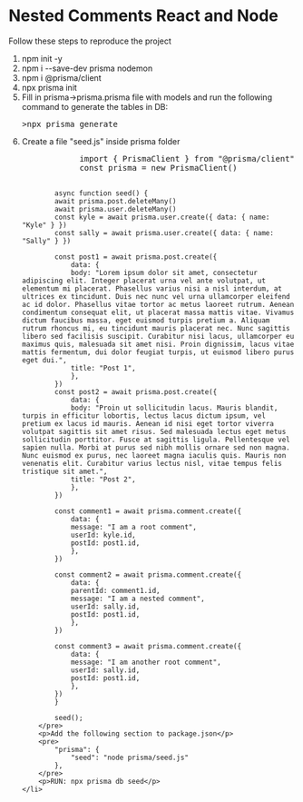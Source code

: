 <h1>Nested Comments React and Node</h1>
<p>Follow these steps to reproduce the project</p>
<ol>
    <li>npm init -y</li>
    <li>npm i --save-dev prisma nodemon</li>
    <li>npm i @prisma/client</li>
    <li>npx prisma init</li>
    <li>Fill in prisma->prisma.prisma file with models and run the following command to generate the tables in DB: <br>
        <pre>>npx prisma generate</pre>
    </li>
    <li>
        <p>Create a file "seed.js" inside prisma folder</p>
        <pre>
            import { PrismaClient } from "@prisma/client"
            const prisma = new PrismaClient()

            async function seed() {
            await prisma.post.deleteMany()
            await prisma.user.deleteMany()
            const kyle = await prisma.user.create({ data: { name: "Kyle" } })
            const sally = await prisma.user.create({ data: { name: "Sally" } })

            const post1 = await prisma.post.create({
                data: {
                body: "Lorem ipsum dolor sit amet, consectetur adipiscing elit. Integer placerat urna vel ante volutpat, ut elementum mi placerat. Phasellus varius nisi a nisl interdum, at ultrices ex tincidunt. Duis nec nunc vel urna ullamcorper eleifend ac id dolor. Phasellus vitae tortor ac metus laoreet rutrum. Aenean condimentum consequat elit, ut placerat massa mattis vitae. Vivamus dictum faucibus massa, eget euismod turpis pretium a. Aliquam rutrum rhoncus mi, eu tincidunt mauris placerat nec. Nunc sagittis libero sed facilisis suscipit. Curabitur nisi lacus, ullamcorper eu maximus quis, malesuada sit amet nisi. Proin dignissim, lacus vitae mattis fermentum, dui dolor feugiat turpis, ut euismod libero purus eget dui.",
                title: "Post 1",
                },
            })
            const post2 = await prisma.post.create({
                data: {
                body: "Proin ut sollicitudin lacus. Mauris blandit, turpis in efficitur lobortis, lectus lacus dictum ipsum, vel pretium ex lacus id mauris. Aenean id nisi eget tortor viverra volutpat sagittis sit amet risus. Sed malesuada lectus eget metus sollicitudin porttitor. Fusce at sagittis ligula. Pellentesque vel sapien nulla. Morbi at purus sed nibh mollis ornare sed non magna. Nunc euismod ex purus, nec laoreet magna iaculis quis. Mauris non venenatis elit. Curabitur varius lectus nisl, vitae tempus felis tristique sit amet.",
                title: "Post 2",
                },
            })

            const comment1 = await prisma.comment.create({
                data: {
                message: "I am a root comment",
                userId: kyle.id,
                postId: post1.id,
                },
            })

            const comment2 = await prisma.comment.create({
                data: {
                parentId: comment1.id,
                message: "I am a nested comment",
                userId: sally.id,
                postId: post1.id,
                },
            })

            const comment3 = await prisma.comment.create({
                data: {
                message: "I am another root comment",
                userId: sally.id,
                postId: post1.id,
                },
            })
            }

            seed();
        </pre>
        <p>Add the following section to package.json</p>
        <pre>
            "prisma": {
                "seed": "node prisma/seed.js"
            },
        </pre>
        <p>RUN: npx prisma db seed</p>
    </li>
</ol>